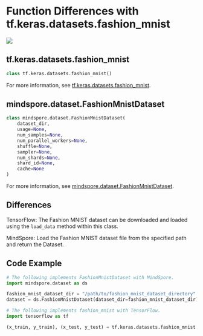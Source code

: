# Function Differences with tf.keras.datasets.fashion_mnist

<a href="https://gitee.com/mindspore/docs/blob/r2.0.0-alpha/docs/mindspore/source_en/note/api_mapping/tensorflow_diff/fashion_mnist.md" target="_blank"><img src="https://mindspore-website.obs.cn-north-4.myhuaweicloud.com/website-images/master/resource/_static/logo_source_en.png"></a>

## tf.keras.datasets.fashion_mnist

```python
class tf.keras.datasets.fashion_mnist()
```

For more information, see [tf.keras.datasets.fashion_mnist](https://www.tensorflow.org/versions/r1.15/api_docs/python/tf/keras/datasets/fashion_mnist).

## mindspore.dataset.FashionMnistDataset

```python
class mindspore.dataset.FashionMnistDataset(
    dataset_dir,
    usage=None,
    num_samples=None,
    num_parallel_workers=None,
    shuffle=None,
    sampler=None,
    num_shards=None,
    shard_id=None,
    cache=None
)
```

For more information, see [mindspore.dataset.FashionMnistDataset](https://mindspore.cn/docs/en/r2.0.0-alpha/api_python/dataset/mindspore.dataset.FashionMnistDataset.html#mindspore.dataset.FashionMnistDataset).

## Differences

TensorFlow: The Fashion MNIST dataset can be downloaded and loaded using the `load_data` method within this class.

MindSpore: Load the Fashion MNIST dataset file from the specified path and return the Dataset.

## Code Example

```python
# The following implements FashionMnistDataset with MindSpore.
import mindspore.dataset as ds

fashion_mnist_dataset_dir = "/path/to/fashion_mnist_dataset_directory"
dataset = ds.FashionMnistDataset(dataset_dir=fashion_mnist_dataset_dir)

# The following implements fashion_mnist with TensorFlow.
import tensorflow as tf

(x_train, y_train), (x_test, y_test) = tf.keras.datasets.fashion_mnist.load_data()
```
